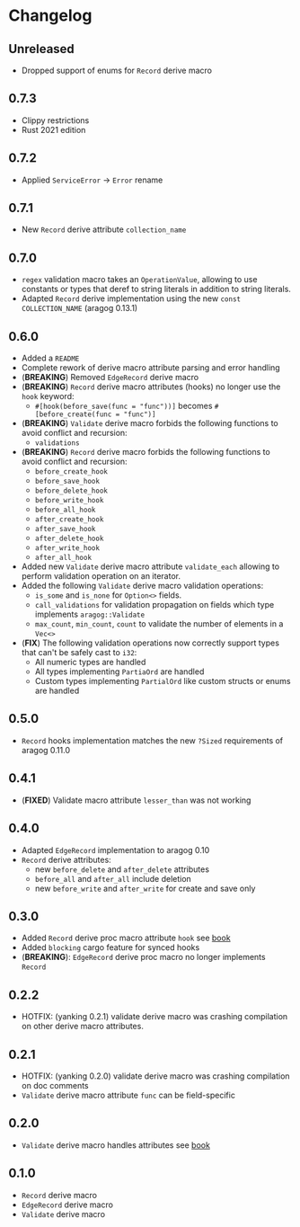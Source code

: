 # Changelog

## Unreleased

* Dropped support of enums for `Record` derive macro

## 0.7.3

* Clippy restrictions
* Rust 2021 edition

## 0.7.2

* Applied `ServiceError` -> `Error` rename

## 0.7.1

* New `Record` derive attribute `collection_name`

## 0.7.0

* `regex` validation macro takes an `OperationValue`, allowing to use constants or types that deref to string literals in addition to string literals.
* Adapted `Record` derive implementation using the new `const COLLECTION_NAME` (aragog 0.13.1)

## 0.6.0

* Added a `README`
* Complete rework of derive macro attribute parsing and error handling
* (**BREAKING**) Removed `EdgeRecord` derive macro
* (**BREAKING**) `Record` derive macro attributes (hooks) no longer use the `hook` keyword:
  - `#[hook(before_save(func = "func"))]` becomes `#[before_create(func = "func")]`
* (**BREAKING**) `Validate` derive macro forbids the following functions to avoid conflict and recursion:
  - `validations`
* (**BREAKING**) `Record` derive macro forbids the following functions to avoid conflict and recursion:
  - `before_create_hook`
  - `before_save_hook`
  - `before_delete_hook`
  - `before_write_hook`
  - `before_all_hook`
  - `after_create_hook`
  - `after_save_hook`
  - `after_delete_hook`
  - `after_write_hook`
  - `after_all_hook`
* Added new `Validate` derive macro attribute `validate_each` allowing to perform validation operation on an iterator.
* Added the following `Validate` derive macro validation operations:
  - `is_some` and `is_none` for `Option<>` fields.
  - `call_validations` for validation propagation on fields which type implements `aragog::Validate`
  - `max_count`, `min_count`, `count` to validate the number of elements in a `Vec<>`
* (**FIX**) The following validation operations now correctly support types that can't be safely cast to `i32`:
  - All numeric types are handled
  - All types implementing `PartiaOrd` are handled
  - Custom types implementing `PartialOrd` like custom structs or enums are handled
  
## 0.5.0

* `Record` hooks implementation matches the new `?Sized` requirements of aragog 0.11.0

## 0.4.1

* (**FIXED**) Validate macro attribute `lesser_than` was not working

## 0.4.0

* Adapted `EdgeRecord` implementation to aragog 0.10
* `Record` derive attributes:
    - new `before_delete` and `after_delete` attributes
    - `before_all` and `after_all` include deletion
    - new `before_write` and `after_write` for create and save only

## 0.3.0

- Added `Record` derive proc macro attribute `hook` see [book](../book/record.md)
- Added `blocking` cargo feature for synced hooks
- (**BREAKING**): `EdgeRecord` derive proc macro no longer implements `Record`

## 0.2.2

- HOTFIX: (yanking 0.2.1) validate derive macro was crashing compilation on other derive macro attributes.

## 0.2.1

- HOTFIX: (yanking 0.2.0) validate derive macro was crashing compilation on doc comments
- `Validate` derive macro attribute `func` can be field-specific

## 0.2.0

- `Validate` derive macro handles attributes see [book](../book/validate.md)

## 0.1.0

- `Record` derive macro
- `EdgeRecord` derive macro
- `Validate` derive macro